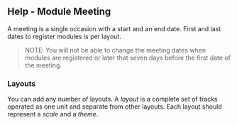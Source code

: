 ﻿## Help - Module Meeting
A meeting is a single occasion with a start and an end date.
First and last dates to register modules is per layout.

> NOTE: You will not be able to change the meeting dates when modules are registered 
> or later that seven days before the first date of the meeting.

### Layouts
You can add any number of layouts.
A *layout* is a complete set of tracks operated as one unit and separate from other layouts. 
Each layout should represent a *scale* and a *theme*.